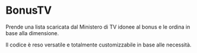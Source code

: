 # BonusTV
Prende una lista scaricata dal Ministero di TV idonee al bonus e le ordina in base alla dimensione.

Il codice è reso versatile e totalmente customizzabile in base alle necessità.
